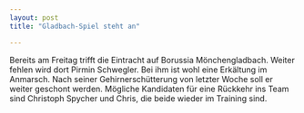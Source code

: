 ```yaml
---
layout: post
title: "Gladbach-Spiel steht an"

---
```


Bereits am Freitag trifft die Eintracht auf Borussia Mönchengladbach. Weiter fehlen wird dort Pirmin Schwegler. Bei ihm ist wohl eine Erkältung im Anmarsch. Nach seiner Gehirnerschütterung von letzter Woche soll er weiter geschont werden. Mögliche Kandidaten für eine Rückkehr ins Team sind Christoph Spycher und Chris, die beide wieder im Training sind.



